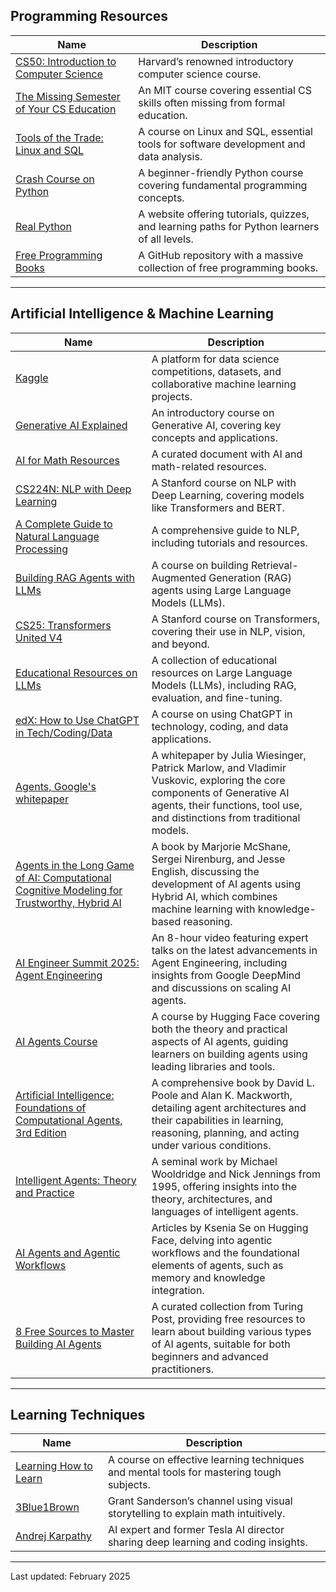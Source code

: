 ## Programming Resources

| Name | Description |
|------|-------------|
| [CS50: Introduction to Computer Science](https://pll.harvard.edu/course/cs50-introduction-computer-science) | Harvard’s renowned introductory computer science course. |
| [The Missing Semester of Your CS Education](https://missing.csail.mit.edu/) | An MIT course covering essential CS skills often missing from formal education. |
| [Tools of the Trade: Linux and SQL](https://www.coursera.org/learn/linux-and-sql) | A course on Linux and SQL, essential tools for software development and data analysis. |
| [Crash Course on Python](https://www.coursera.org/learn/python-crash-course) | A beginner-friendly Python course covering fundamental programming concepts. |
| [Real Python](https://realpython.com/) | A website offering tutorials, quizzes, and learning paths for Python learners of all levels. |
| [Free Programming Books](https://github.com/EbookFoundation/free-programming-books) | A GitHub repository with a massive collection of free programming books. |

---

## Artificial Intelligence & Machine Learning

| Name | Description |
|------|-------------|
| [Kaggle](https://www.kaggle.com/) | A platform for data science competitions, datasets, and collaborative machine learning projects. |
| [Generative AI Explained](https://courses.nvidia.com/courses/course-v1:DLI+S-FX-07+V1/) | An introductory course on Generative AI, covering key concepts and applications. |
| [AI for Math Resources](https://docs.google.com/document/d/1kD7H4E28656ua8jOGZ934nbH2HcBLyxcRgFDduH5iQ0/edit) | A curated document with AI and math-related resources. |
| [CS224N: NLP with Deep Learning](https://web.stanford.edu/class/cs224n/) | A Stanford course on NLP with Deep Learning, covering models like Transformers and BERT. |
| [A Complete Guide to Natural Language Processing](https://www.deeplearning.ai/resources/natural-language-processing/) | A comprehensive guide to NLP, including tutorials and resources. |
| [Building RAG Agents with LLMs](https://courses.nvidia.com/courses/course-v1:DLI+S-FX-15+V1/course/) | A course on building Retrieval-Augmented Generation (RAG) agents using Large Language Models (LLMs). |
| [CS25: Transformers United V4](https://web.stanford.edu/class/cs25/) | A Stanford course on Transformers, covering their use in NLP, vision, and beyond. |
| [Educational Resources on LLMs](https://parlance-labs.com/education/) | A collection of educational resources on Large Language Models (LLMs), including RAG, evaluation, and fine-tuning. |
| [edX: How to Use ChatGPT in Tech/Coding/Data](https://www.edx.org/learn/computer-programming/edx-how-to-use-chatgpt-in-tech-coding-data) | A course on using ChatGPT in technology, coding, and data applications. |
| [Agents, Google's whitepaper](https://www.kaggle.com/whitepaper-agents) | A whitepaper by Julia Wiesinger, Patrick Marlow, and Vladimir Vuskovic, exploring the core components of Generative AI agents, their functions, tool use, and distinctions from traditional models. |
| [Agents in the Long Game of AI: Computational Cognitive Modeling for Trustworthy, Hybrid AI](https://direct.mit.edu/books/oa-monograph/5833/Agents-in-the-Long-Game-of-AIComputational) | A book by Marjorie McShane, Sergei Nirenburg, and Jesse English, discussing the development of AI agents using Hybrid AI, which combines machine learning with knowledge-based reasoning. |
| [AI Engineer Summit 2025: Agent Engineering](https://www.youtube.com/watch?v=D7BzTxVVMuw) | An 8-hour video featuring expert talks on the latest advancements in Agent Engineering, including insights from Google DeepMind and discussions on scaling AI agents. |
| [AI Agents Course](https://huggingface.co/learn/agents-course/en/unit0/introduction) | A course by Hugging Face covering both the theory and practical aspects of AI agents, guiding learners on building agents using leading libraries and tools. |
| [Artificial Intelligence: Foundations of Computational Agents, 3rd Edition](https://artint.info/3e/html/ArtInt3e.html) | A comprehensive book by David L. Poole and Alan K. Mackworth, detailing agent architectures and their capabilities in learning, reasoning, planning, and acting under various conditions. |
| [Intelligent Agents: Theory and Practice](https://www.cs.ox.ac.uk/people/michael.wooldridge/pubs/ker95/ker95-html.html) | A seminal work by Michael Wooldridge and Nick Jennings from 1995, offering insights into the theory, architectures, and languages of intelligent agents. |
| [AI Agents and Agentic Workflows](https://huggingface.co/Kseniase) | Articles by Ksenia Se on Hugging Face, delving into agentic workflows and the foundational elements of agents, such as memory and knowledge integration. |
| [8 Free Sources to Master Building AI Agents](https://www.turingpost.com/p/building-ai-agents-sources) | A curated collection from Turing Post, providing free resources to learn about building various types of AI agents, suitable for both beginners and advanced practitioners. |
---

## Learning Techniques  

| Name | Description |  
|------|-------------|  
| [Learning How to Learn](https://www.coursera.org/learn/learning-how-to-learn) | A course on effective learning techniques and mental tools for mastering tough subjects. |  
| [3Blue1Brown](https://www.youtube.com/c/3blue1brown) | Grant Sanderson’s channel using visual storytelling to explain math intuitively. |  
| [Andrej Karpathy](https://www.youtube.com/@AndrejKarpathy) | AI expert and former Tesla AI director sharing deep learning and coding insights. |  

---
Last updated: February 2025
